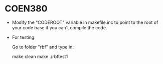 # COEN380

- Modify the "CODEROOT" variable in makefile.inc to point to the root
  of your code base if you can't compile the code.

- For testing:

   Go to folder "rbf" and type in:

    make clean
    make
    ./rbftest1
